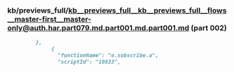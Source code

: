 ### kb/previews_full/kb__previews_full__kb__previews_full__flows__master-first__master-only@auth.har.part079.md.part001.md.part001.md (part 002)

```md
         },
              {
                "functionName": "o.subscribe.a",
                "scriptId": "10833",
        
```

```
